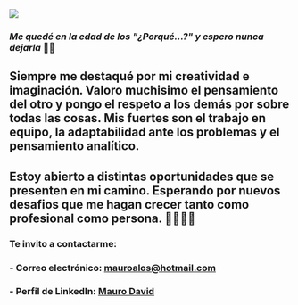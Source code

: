 <img src="https://res.cloudinary.com/maurodavid/image/upload/v1665554699/Redes%20personales/Sin_t%C3%ADtulo-1_rtmwbi.png"/>

### ***Me quedé en la edad de los "¿Porqué...?" y espero nunca dejarla*** 🚀🚀

## Siempre me destaqué por mi creatividad e imaginación. Valoro muchisimo el pensamiento del otro y pongo el respeto a los demás por sobre todas las cosas. Mis fuertes son el trabajo en equipo, la adaptabilidad ante los problemas y el pensamiento analítico.

## Estoy abierto a distintas oportunidades que se presenten en mi camino. Esperando por nuevos desafios que me hagan crecer tanto como profesional como persona. 💪🏻💪🏻


### Te invito a contactarme:

### - Correo electrónico: mauroalos@hotmail.com
### - Perfil de LinkedIn: [Mauro David](https://www.linkedin.com/in/mauro-david-89432b193/)


